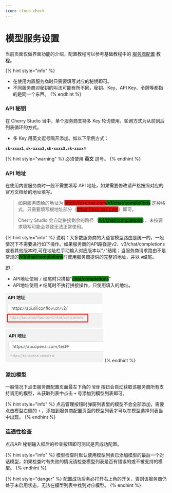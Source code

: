 ```yaml
---
icon: cloud-check
---
```


# 模型服务设置

当前页面仅做界面功能的介绍，配置教程可以参考基础教程中的 [服务商配置](../../../pre-basic/providers/) 教程。

{% hint style="info" %}
* 在使用内置服务商时只需要填写对应的秘钥即可。
* 不同服务商对秘钥的叫法可能有所不同，秘钥、Key、API Key、令牌等都指的是同一个东西。
{% endhint %}

### API 秘钥

在 Cherry Studio 当中，单个服务商支持多 Key 轮询使用，轮询方式为从前到后列表循环的方式。

* 多 Key 用英文逗号隔开添加。如以下示例方式：

<pre><code><strong>sk-xxxx1,sk-xxxx2,sk-xxxx3,sk-xxxx4
</strong></code></pre>

{% hint style="warning" %}
必须使用 **英文** 逗号。
{% endhint %}

### API 地址

在使用内置服务商时一般不需要填写 API 地址，如果需要修改请严格按照对应的官方文档给的地址填写。

> 如果服务商给的地址为 <mark style="background-color:red;">https://xxx.xxx.com</mark><mark style="background-color:green;">/v1/chat/completions</mark> 这种格式，只需要填写根地址部分（<mark style="background-color:red;">https://xxx.xxx.com</mark>）即可。
>
> Cherry Studio 会自动拼接剩余的路径（<mark style="background-color:green;">/v1/chat/completions</mark>），未按要求填写可能会导致无法正常使用。

{% hint style="info" %}
说明：大多数服务商的大语言模型路由是统一的，一般情况下不需要进行如下操作。如果服务商的API路径是v2、v3/chat/completions或者其他版本时,可在地址栏手动输入对应版本以"`/`"结尾；当服务商请求路由不是常规的<mark style="background-color:green;">/v1/chat/completions</mark>时使用服务商提供的完整的地址，并以 `#`结尾。

即：

* API地址使用 `/` 结尾时只拼接"<mark style="background-color:green;">chat/completions</mark>"
* API地址使用 `#` 结尾时不执行拼接操作，只使用填入的地址。

<img src="../../../.gitbook/assets/image (1) (1) (1) (1) (1) (1) (1) (1) (1) (1).png" alt="" data-size="original"><img src="../../../.gitbook/assets/image (15).png" alt="" data-size="original">
{% endhint %}

### 添加模型

一般情况下点击服务商配置页面最左下角的 `管理` 按钮会自动获取该服务商所有支持调用的模型，从获取列表中点击 `+` 号添加到模型列表即可。

{% hint style="info" %}
点击管理按钮时弹窗列表里的模型不会全部添加，需要点击模型右侧的 `+` ，添加到服务商配置页面的模型列表才可以在模型选择列表当中出现。
{% endhint %}

### 连通性检查

点击API 秘钥输入框后的检查按钮即可测试是否成功配置。

{% hint style="info" %}
模型检查时默认使用模型列表已添加模型的最后一个对话模型，如果检查时有失败的情况请检查模型列表是否有错误的或不被支持的模型。
{% endhint %}

{% hint style="danger" %}
配置成功后务必打开右上角的开关，否则该服务商仍处于未启用状态，无法在模型列表中找到对应模型。
{% endhint %}
